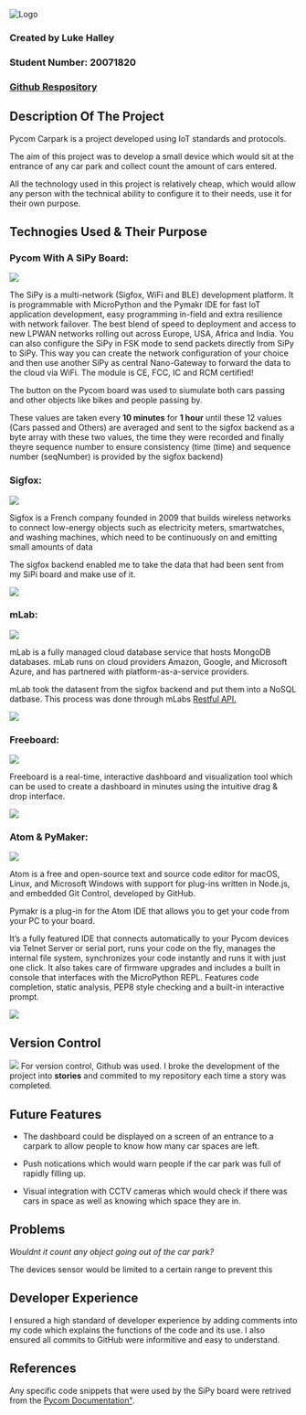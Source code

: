 
![Logo](https://raw.githubusercontent.com/lukehalley/PycomCarpark/master/media/logo.png)

### Created by Luke Halley
### Student Number: 20071820
### [Github Respository](https://github.com/lukehalley/PycomCarpark)


## Description Of The Project
Pycom Carpark is a project developed using IoT standards and protocols. 

The aim of this project was to develop a small device which would sit at the entrance of any car park and collect count the amount of cars entered.

All the technology used in this project is relatively cheap, which would allow any person with the technical ability to configure it to their needs, use it for their own purpose.


## Technogies Used & Their Purpose
### Pycom With A SiPy Board:
![](https://blog.thethings.io/wp-content/uploads/2017/08/sipy-hardware-thethingsio.png)

The SiPy is a multi-network (Sigfox, WiFi and BLE) development platform. It is programmable with MicroPython and the Pymakr IDE for fast IoT application development, easy programming in-field and extra resilience with network failover. The best blend of speed to deployment and access to new LPWAN networks rolling out across Europe, USA, Africa and India. You can also configure the SiPy in FSK mode to send packets directly from SiPy to SiPy. This way you can create the network configuration of your choice and then use another SiPy as central Nano-Gateway to forward the data to the cloud via WiFi. The module is CE, FCC, IC and RCM certified!

The button on the Pycom board was used to siumulate both cars passing and other objects like bikes and people passing by. 

These values are taken every **10 minutes** for **1 hour** until these 12 values (Cars passed and Others) are averaged and sent to the sigfox backend as a byte array with these two values, the time they were recorded and finally theyre sequence number to ensure consistency (time (time) and sequence number (seqNumber) is provided by the sigfox backend)

### Sigfox:
![](https://www.sigfox.com/themes/sigfox/logo.svg)

Sigfox is a French company founded in 2009 that builds wireless networks to connect low-energy objects such as electricity meters, smartwatches, and washing machines, which need to be continuously on and emitting small amounts of data

The sigfox backend enabled me to take the data that had been sent from my SiPi board and make use of it.

![](https://raw.githubusercontent.com/lukehalley/PycomCarpark/master/screenshots/sigfox_callbackSC.png)

### mLab:
![](https://upload.wikimedia.org/wikipedia/en/thumb/4/4a/MLab_company_logo.svg/1280px-MLab_company_logo.svg.png)

mLab is a fully managed cloud database service that hosts MongoDB databases. mLab runs on cloud providers Amazon, Google, and Microsoft Azure, and has partnered with platform-as-a-service providers.

mLab took the datasent from the sigfox backend and put them into a NoSQL datbase. This process was done through mLabs [Restful API.](http://docs.mlab.com/data-api/)

![](https://raw.githubusercontent.com/lukehalley/PycomCarpark/master/screenshots/mlab.png)

### Freeboard:
![](https://raw.githubusercontent.com/lukehalley/PycomCarpark/master/media/freeboard.jpg)

Freeboard is a real-time, interactive dashboard and visualization tool which can be used to create a dashboard in minutes using the intuitive drag & drop interface.

![](https://raw.githubusercontent.com/lukehalley/PycomCarpark/master/screenshots/mydash.png)

### Atom & PyMaker:
![](https://upload.wikimedia.org/wikipedia/commons/thumb/8/80/Atom_editor_logo.svg/2000px-Atom_editor_logo.svg.png)

Atom is a free and open-source text and source code editor for macOS, Linux, and Microsoft Windows with support for plug-ins written in Node.js, and embedded Git Control, developed by GitHub.

Pymakr is a plug-in for the Atom IDE that allows you to get your code from your PC to your board.

It’s a fully featured IDE that connects automatically to your Pycom devices via Telnet Server or serial port, runs your code on the fly, manages the internal file system, synchronizes your code instantly and runs it with just one click. It also takes care of firmware upgrades and includes a built in console that interfaces with the MicroPython REPL. Features code completion, static analysis, PEP8 style checking and a built-in interactive prompt.

![](https://raw.githubusercontent.com/lukehalley/PycomCarpark/master/screenshots/atom.png)

## Version Control
![](https://sunlightmedia.org/wp-content/uploads/2017/02/github-bb449e0ffbacbcb7f9c703db85b1cf0b.png)
For version control, Github was used. I broke the development of the project into **stories** and commited to my repository each time a story was completed.

## Future Features
* The dashboard could be displayed on a screen of an entrance to a carpark to allow people to know how many car spaces are left.

* Push notications which would warn people if the car park was full of rapidly filling up.

* Visual integration with CCTV cameras which would check if there was cars in space as well as knowing which space they are in.

## Problems
*Wouldnt it count any object going out of the car park?* 

The devices sensor would be limited to a certain range to prevent this

## Developer Experience
I ensured a high standard of developer experience by adding comments into my code which explains the functions of the code and its use. I also ensured all commits to GitHub were informitive and easy to understand.

## References
Any specific code snippets that were used by the SiPy board were retrived from the [Pycom Documentation"](https://docs.pycom.io/).